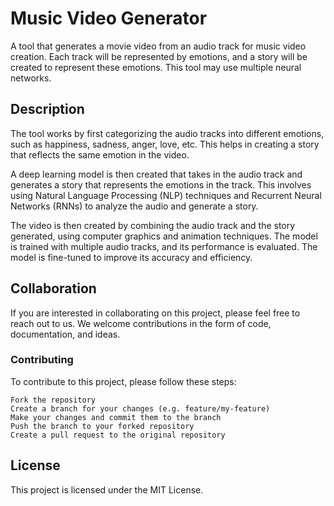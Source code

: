 # Music Video Generator

A tool that generates a movie video from an audio track for music video creation. Each track will be represented by emotions, and a story will be created to represent these emotions. This tool may use multiple neural networks.

## Description

The tool works by first categorizing the audio tracks into different emotions, such as happiness, sadness, anger, love, etc. This helps in creating a story that reflects the same emotion in the video.

A deep learning model is then created that takes in the audio track and generates a story that represents the emotions in the track. This involves using Natural Language Processing (NLP) techniques and Recurrent Neural Networks (RNNs) to analyze the audio and generate a story.

The video is then created by combining the audio track and the story generated, using computer graphics and animation techniques. The model is trained with multiple audio tracks, and its performance is evaluated. The model is fine-tuned to improve its accuracy and efficiency.

## Collaboration

If you are interested in collaborating on this project, please feel free to reach out to us. We welcome contributions in the form of code, documentation, and ideas.

### Contributing

To contribute to this project, please follow these steps:

    Fork the repository
    Create a branch for your changes (e.g. feature/my-feature)
    Make your changes and commit them to the branch
    Push the branch to your forked repository
    Create a pull request to the original repository

## License

This project is licensed under the MIT License.
